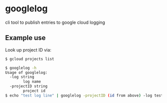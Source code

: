 googlelog
=========

cli tool to publish entries to google cloud logging

Example use
-----------

Look up project ID via:
```sh
$ gcloud projects list
```

```sh
$ googlelog -h
Usage of googlelog:
  -log string
       	log name
  -projectID string
       	project id
$ echo "test log line" | googlelog -projectID (id from above) -log test-log
```
